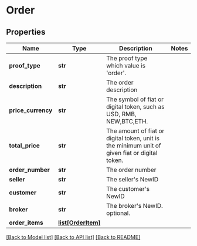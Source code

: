 # Order

## Properties
Name | Type | Description | Notes
------------ | ------------- | ------------- | -------------
**proof_type** | **str** | The proof type which value is &#x27;order&#x27;. | 
**description** | **str** | The order description | 
**price_currency** | **str** | The symbol of fiat or digital token, such as USD, RMB, NEW,BTC,ETH. | 
**total_price** | **str** | The amount of fiat or digital token, unit is the minimum unit of given fiat or digital token. | 
**order_number** | **str** | The order number | 
**seller** | **str** | The seller&#x27;s NewID | 
**customer** | **str** | The customer&#x27;s NewID | 
**broker** | **str** | The broker&#x27;s NewID. optional. | 
**order_items** | [**list[OrderItem]**](OrderItem.md) |  | 

[[Back to Model list]](../README.md#documentation-for-models) [[Back to API list]](../README.md#documentation-for-api-endpoints) [[Back to README]](../README.md)

